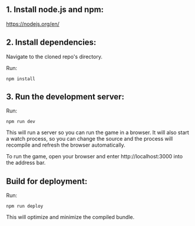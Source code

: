 ## 1. Install node.js and npm:

https://nodejs.org/en/


## 2. Install dependencies:

Navigate to the cloned repo's directory.

Run:

```npm install``` 


## 3. Run the development server:

Run:

```npm run dev```

This will run a server so you can run the game in a browser. It will also start a watch process, so you can change the source and the process will recompile and refresh the browser automatically.

To run the game, open your browser and enter http://localhost:3000 into the address bar.


## Build for deployment:

Run:

```npm run deploy```

This will optimize and minimize the compiled bundle.


